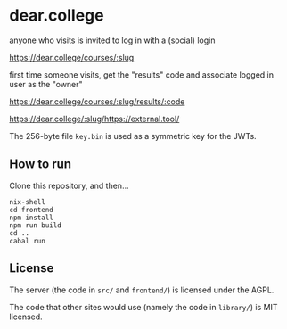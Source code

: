 # dear.college

anyone who visits is invited to log in with a (social) login

https://dear.college/courses/:slug

first time someone visits, get the "results" code and associate logged in user as the "owner"

https://dear.college/courses/:slug/results/:code

https://dear.college/:slug/https://external.tool/

The 256-byte file `key.bin` is used as a symmetric key for the JWTs.

## How to run

Clone this repository, and then...

```
nix-shell
cd frontend
npm install
npm run build
cd ..
cabal run
```

## License

The server (the code in `src/` and `frontend/`) is licensed under the AGPL.

The code that other sites would use (namely the code in `library/`) is MIT licensed.
